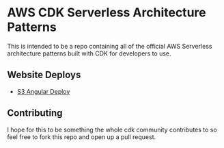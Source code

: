# AWS CDK Serverless Architecture Patterns

This is intended to be a repo containing all of the official AWS Serverless architecture patterns built with CDK for developers to use.

## Website Deploys
* [S3 Angular Deploy ](/s3-angular-website)

## Contributing
I hope for this to be something the whole cdk community contributes to so feel free to fork this repo and open up a pull request.

